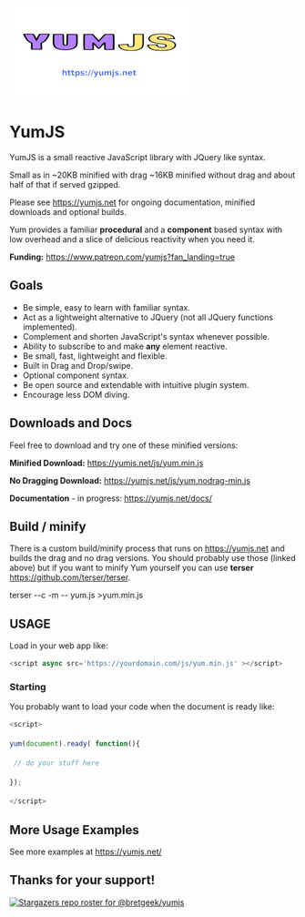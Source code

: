 [![GitHub Logo](/images/yumlogo.png)](https://yumjs.net/)

# YumJS
YumJS is a small reactive JavaScript library with JQuery like syntax. 

Small as in ~20KB minified with drag ~16KB minified without drag and about half of that if served gzipped.

Please see https://yumjs.net for ongoing documentation, minified downloads and optional builds.


Yum provides a familiar **procedural** and a **component** based syntax with low overhead and a slice of delicious reactivity when you need it.


**Funding:** https://www.patreon.com/yumjs?fan_landing=true

## Goals

  -  Be simple, easy to learn with familiar syntax.
  -  Act as a lightweight alternative to JQuery (not all JQuery functions implemented).
  -  Complement and shorten JavaScript's syntax whenever possible.
  -  Ability to subscribe to and make **any** element reactive.
  -  Be small, fast, lightweight and flexible.
  -  Built in Drag and Drop/swipe.
  -  Optional component syntax.
  -  Be open source and extendable with intuitive plugin system.
  -  Encourage less DOM diving.
    
## Downloads and Docs

Feel free to download and try one of these minified versions:

**Minified Download:** https://yumjs.net/js/yum.min.js

**No Dragging Download:** https://yumjs.net/js/yum.nodrag-min.js

**Documentation** - in progress: https://yumjs.net/docs/


## Build / minify
There is a custom build/minify process that runs on https://yumjs.net and builds the drag and no drag versions. You should probably use those (linked above) but if you want to minify Yum yourself you can use **terser** https://github.com/terser/terser.

 
terser --c -m -- yum.js >yum.min.js



## USAGE
Load in your web app like:
```javascript
<script async src='https://yourdomain.com/js/yum.min.js' ></script>
```

### Starting
You probably want to load your code when the document is ready like:


```javascript
<script>

yum(document).ready( function(){

 // do your stuff here

});

</script>
```
## More Usage Examples
See more examples at https://yumjs.net/

## Thanks for your support!

[![Stargazers repo roster for @bretgeek/yumjs](https://reporoster.com/stars/bretgeek/yumjs)](https://github.com/bretgeek/yumjs/stargazers)
